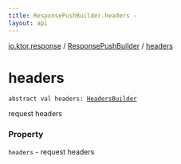 ```yaml
---
title: ResponsePushBuilder.headers - 
layout: api
---
```


<div class='api-docs-breadcrumbs'><a href="../index.html">io.ktor.response</a> / <a href="index.html">ResponsePushBuilder</a> / <a href="./headers.html">headers</a></div>

# headers

<div class="signature"><code><span class="keyword">abstract</span> <span class="keyword">val </span><span class="identifier">headers</span><span class="symbol">: </span><a href="../../io.ktor.http/-headers-builder/index.html"><span class="identifier">HeadersBuilder</span></a></code></div>

request headers

### Property

<code>headers</code> - request headers